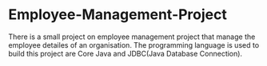# Employee-Management-Project
There is a small project on employee management project that manage the employee detailes of an organisation.
The programming language is used to build this project are Core Java and JDBC(Java Database Connection).
